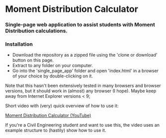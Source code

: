 # Moment Distribution Calculator

### Single-page web application to assist students with Moment Distribution calculations.


### Installation

- Download the repository as a zipped file using the 'clone or download' button on this page.
- Extract to any folder on your computer.
- Go into the 'single_page_app' folder and open 'index.html' in a browser of your choice by double-clicking on it.

Note that this hasn't been extensively tested in many browsers and browser versions, but it should work in (almost) any browser (I hope).
Maybe keep away from Internet Explorer versions < 9;

Short video with (very) quick overview of how to use it:

[Moment Distribution Calculator (YouTube)](https://youtu.be/h7d7QQ3Tglo)

If you're a Civil Engineering student and want to use this,
the video uses an example structure to (hastily) show how to use it.
